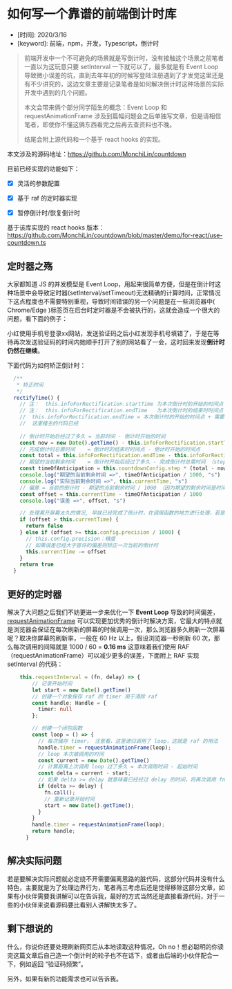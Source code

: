 # 如何写一个靠谱的前端倒计时库

* \[时间\]: 2020/3/16
* \[keyword\]: 前端，npm，开发，Typescript，倒计时



> 前端开发中一个不可避免的场景就是写倒计时，没有接触这个场景之前笔者一直以为这玩意只要 setInterval 一下就可以了，最多就是有 Event Loop 导致微小误差的坑，直到去年年初的时候写登陆注册遇到了才发觉这里还是有不少讲究的，这边文章主要是记录笔者是如何解决倒计时这种场景的实际开发中遇到的几个问题。
>
> 本文会带来俩个部分同学陌生的概念：Event Loop 和 requestAnimationFrame 涉及到篇幅问题会之后单独写文章，但是请相信笔者，即使你不懂这俩东西看完之后再去查资料也不晚。
>
> 结尾会附上源代码和一个基于 react hooks 的实现。

本文涉及的源码地址：https://github.com/MonchiLin/countdown

目前已经实现的功能如下：

- [x] 灵活的参数配置

- [x] 基于 raf 的定时器实现

- [x] 暂停倒计时/恢复倒计时

基于该库实现的 react hooks 版本：https://github.com/MonchiLin/countdown/blob/master/demo/for-react/use-countdown.ts





## 定时器之殇

大家都知道 JS 的并发模型是 Event Loop，用起来很简单方便，但是在倒计时这种场景中会导致定时器(setInterval/setTimeout)无法精确的计算时间，正常情况下这点程度也不需要特别重视，导致时间错误的另一个问题是在一些浏览器中( Chrome/Edge )标签页在后台时定时器是不会被执行的，这就会造成一个很大的问题，看下面的例子：

小红使用手机号登录xx网站，发送验证码之后小红发现手机号填错了，于是在等待再次发送验证码的时间内她顺手打开了别的网站看了一会，这时回来发现**倒计时仍然在继续**。

下面代码为如何矫正倒计时：

```typescript
  /**
   * 矫正时间
   */
  rectifyTime() {
    // 注：  this.infoForRectification.startTime 为本次倒计时的开始的时间点
    // 注：  this.infoForRectification.endTime   为本次倒计时的结束时时间点
    //  this.infoForRectification.endTime = 本次倒计时的开始的时间点 + 需要倒计时的时间
    //  这里楼主的代码已经  
      
    // 倒计时开始后经过了多久 = 当前时间 - 倒计时开始的时间
    const now = new Date().getTime() - this.infoForRectification.startTime
    // 完成倒计时总需时间    = 倒计时的结束时时间点 - 倒计时开始的时间点
    const total = this.infoForRectification.endTime - this.infoForRectification.startTime
    // 期望的当前剩余时间    = 倒计时开始后经过了多久 - 完成倒计时总需时间 （step 先无视）
    const timeOfAnticipation = this.countdownConfig.step * (total - now)
    console.log("期望的当前剩余时间 =>", timeOfAnticipation / 1000, "s")
    console.log("实际当前剩余时间 =>", this.currentTime, "s")
    // 偏差 = 当前的倒计时 - 期望的当前剩余时间 / 1000 （因为期望的剩余时间是时间戳）
    const offset = this.currentTime - timeOfAnticipation / 1000
    console.log("误差 =>", offset, "s")

    // 处理离开屏幕太久的情况, 早就已经完成了倒计时，在调用函数的地方进行处理，若是返回 false 则认为已经倒计时结束
    if (offset > this.currentTime) {
      return false
    } else if (offset >= this.config.precision / 1000) {
      // this.config.precision：精度
      // 如果误差已经大于容许的偏差则矫正一次当前的倒计时  
      this.currentTime -= offset
    }
    return true
  }
```



## 更好的定时器

解决了大问题之后我们不妨更进一步来优化一下 **Event Loop** 导致的时间偏差， [requestAnimationFrame](https://developer.mozilla.org/en-US/docs/Web/API/window/requestAnimationFrame)  可以实现更加优秀的倒计时解决方案，它最大的特点就是浏览器会保证在每次刷新的屏幕的时候调用一次，那么浏览器多久刷新一次屏幕呢？取决你屏幕的刷新率，一般在 60 Hz 以上，假设浏览器一秒刷新 60 次，那么每次调用的间隔就是 1000 / 60 = **0.16 ms**  这意味着我们使用 RAF（requestAnimationFrame）可以减少更多的误差，下面附上 RAF 实现 setInterval 的代码：

```typescript
    this.requestInterval = (fn, delay) => {
        // 记录开始时间
        let start = new Date().getTime()
        // 创建一个对象保存 raf 的 timer 用于清除 raf
        const handle: Handle = {
          timer: null
        };

        // 创建一个闭包函数
        const loop = () => {
          // 每次储存 timer， 注意看，这里递归调用了 loop，这就是 raf 的用法  
          handle.timer = requestAnimationFrame(loop);
          // loop 本次被调用的时间  
          const current = new Date().getTime()
          // 计算距离上次调用 loop 过了多久 = 本次调用时间 - 起始时间
          const delta = current - start;
          // 如果 delta >= delay 就意味着已经经过 delay 的时间，将再次调用 fn
          if (delta >= delay) {
            fn.call();
            // 重新记录开始时间  
            start = new Date().getTime();
          }
        }
        handle.timer = requestAnimationFrame(loop);
        return handle;
      }
```



## 解决实际问题

若是要解决实际问题就必定绕不开需要偏离思路的脏代码，这部分代码并没有什么特色，主要就是为了处理边界行为，笔者再三考虑后还是觉得移除这部分文章，如果有小伙伴需要我讲解可以在告诉我，最好的方式当然还是直接看源代码，对于一些的小伙伴来说看源码要比看别人讲解快太多了。





## 剩下想说的

什么，你说你还要处理刷新网页后从本地读取这种情况，Oh no！想必聪明的你读完这篇文章后自己造一个倒计时的轮子也不在话下，或者由后端的小伙伴配合一下，例如返回 “验证码频繁”。

另外，如果有新的功能需求也可以告诉我。